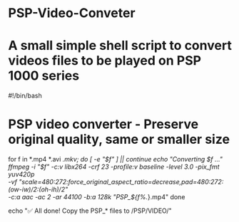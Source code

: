 # PSP-Video-Conveter
# A small simple shell script to convert videos files to be played on PSP 1000 series
#!/bin/bash
# PSP video converter - Preserve original quality, same or smaller size

for f in *.mp4 *.avi *.mkv; do
  [ -e "$f" ] || continue
  echo "Converting $f ..."
  ffmpeg -i "$f" -c:v libx264 -crf 23 -profile:v baseline -level 3.0 -pix_fmt yuv420p \
  -vf "scale=480:272:force_original_aspect_ratio=decrease,pad=480:272:(ow-iw)/2:(oh-ih)/2" \
  -c:a aac -ac 2 -ar 44100 -b:a 128k "PSP_${f%.*}.mp4"
done

echo "✅ All done! Copy the PSP_* files to /PSP/VIDEO/"
